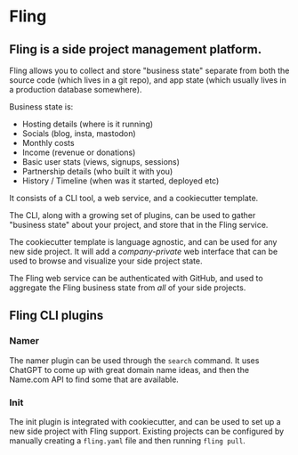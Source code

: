 # Fling
## Fling is a side project management platform.

Fling allows you to collect and store "business state" separate
from both the source code (which lives in a git repo), and app
state (which usually lives in a production database somewhere).

Business state is:

 - Hosting details (where is it running)
 - Socials (blog, insta, mastodon)
 - Monthly costs
 - Income (revenue or donations)
 - Basic user stats (views, signups, sessions)
 - Partnership details (who built it with you)
 - History / Timeline (when was it started, deployed etc)

It consists of a CLI tool, a web service, and a cookiecutter template.

The CLI, along with a growing set of plugins, can be used to gather
"business state" about your project, and store that in the Fling service.

The cookiecutter template is language agnostic, and can be used for any 
new side project. It will add a *company-private* web interface that
can be used to browse and visualize your side project state.

<INSERT single side project company view here>

The Fling web service can be authenticated with GitHub, and used to aggregate
the Fling business state from *all* of your side projects.

<INSERT aggregated view screenshot here>

## Fling CLI plugins

### Namer

The namer plugin can be used through the ```search``` command. It uses ChatGPT to 
come up with great domain name ideas, and then the Name.com API to find some that
are available.

### Init

The init plugin is integrated with cookiecutter, and can be used to set up a new
side project with Fling support. Existing projects can be configured by manually 
creating a ```fling.yaml``` file and then running ```fling pull```.